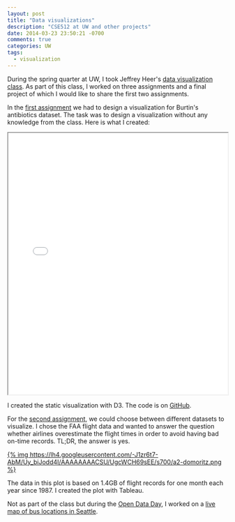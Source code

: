 ```yaml
---
layout: post
title: "Data visualizations"
description: "CSE512 at UW and other projects"
date: 2014-03-23 23:50:21 -0700
comments: true
categories: UW
tags:
  - visualization
---
```


During the spring quarter at UW, I took Jeffrey Heer's [data visualization class](https://courses.cs.washington.edu/courses/cse512/14wi/index.html). As part of this class, I worked on three assignments and a final project of which I would like to share the first two assignments.

In the [first assignment](http://courses.cs.washington.edu/courses/cse512/14wi/a1.html) we had to design a visualization for Burtin's antibiotics dataset. The task was to design a visualization without any knowledge from the class. Here is what I created:

<iframe src="//domoritz.github.io/vis-a1" width="100%" height="600px"></iframe>

I created the static visualization with D3. The code is on [GitHub](https://github.io/domoritz/vis-a1).

For the [second assignment](http://courses.cs.washington.edu/courses/cse512/14wi/a2.html), we could choose between different datasets to visualize. I chose the FAA flight data and wanted to answer the question whether airlines overestimate the flight times in order to avoid having bad on-time records. TL;DR, the answer is yes.

[{% img https://lh4.googleusercontent.com/-J1zr6t7-AbM/Uy_biJodd4I/AAAAAAAACSU/UgcWCH69sEE/s700/a2-domoritz.png %}](https://lh4.googleusercontent.com/-J1zr6t7-AbM/Uy_biJodd4I/AAAAAAAACSU/UgcWCH69sEE/w1192-h896-no/a2-domoritz.png)

The data in this plot is based on 1.4GB of flight records for one month each year since 1987. I created the plot with Tableau.

Not as part of the class but during the [Open Data Day](http://opendataday.org/), I worked on a [live map of bus locations in Seattle](https://github.io/domoritz/live-bus-seattle).
